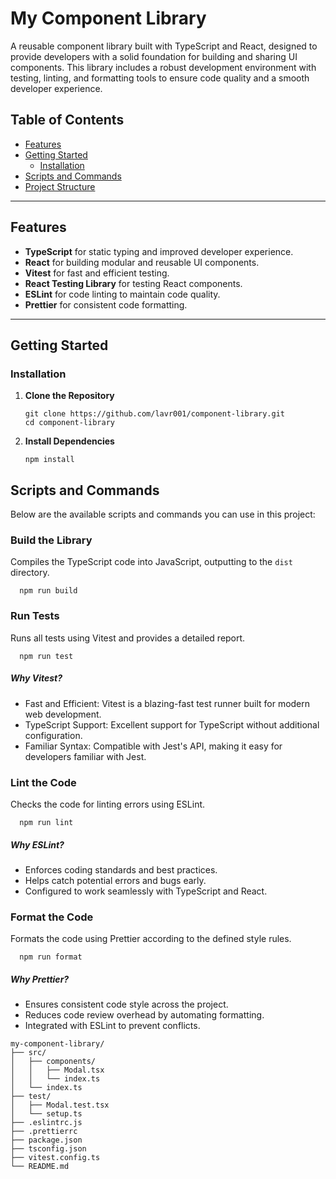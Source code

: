 # **My Component Library**

A reusable component library built with TypeScript and React, designed to provide developers with a solid foundation for building and sharing UI components. This library includes a robust development environment with testing, linting, and formatting tools to ensure code quality and a smooth developer experience.

## **Table of Contents**

-   [Features](#features)
-   [Getting Started](#getting-started)
    -   [Installation](#installation)
-   [Scripts and Commands](#scripts-and-commands)
-   [Project Structure](#project-structure)

---

## **Features**

-   **TypeScript** for static typing and improved developer experience.
-   **React** for building modular and reusable UI components.
-   **Vitest** for fast and efficient testing.
-   **React Testing Library** for testing React components.
-   **ESLint** for code linting to maintain code quality.
-   **Prettier** for consistent code formatting.

---

## **Getting Started**

### **Installation**

1. **Clone the Repository**

    ```
    git clone https://github.com/lavr001/component-library.git
    cd component-library
    ```

2. **Install Dependencies**

    ```
    npm install
    ```

## **Scripts and Commands**

Below are the available scripts and commands you can use in this project:

### **Build the Library**

Compiles the TypeScript code into JavaScript, outputting to the `dist` directory.

```
  npm run build
```

### **Run Tests**

Runs all tests using Vitest and provides a detailed report.

```
  npm run test
```

##### Why Vitest?

-   Fast and Efficient: Vitest is a blazing-fast test runner built for modern web development.
-   TypeScript Support: Excellent support for TypeScript without additional configuration.
-   Familiar Syntax: Compatible with Jest's API, making it easy for developers familiar with Jest.

### **Lint the Code**

Checks the code for linting errors using ESLint.

```
  npm run lint
```

##### Why ESLint?

-   Enforces coding standards and best practices.
-   Helps catch potential errors and bugs early.
-   Configured to work seamlessly with TypeScript and React.

### **Format the Code**

Formats the code using Prettier according to the defined style rules.

```
  npm run format
```

##### Why Prettier?

-   Ensures consistent code style across the project.
-   Reduces code review overhead by automating formatting.
-   Integrated with ESLint to prevent conflicts.

```
my-component-library/
├── src/
│   ├── components/
│   │   ├── Modal.tsx
│   │   └── index.ts
│   └── index.ts
├── test/
│   ├── Modal.test.tsx
│   └── setup.ts
├── .eslintrc.js
├── .prettierrc
├── package.json
├── tsconfig.json
├── vitest.config.ts
└── README.md
```
